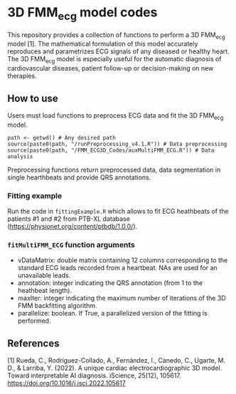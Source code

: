# 3D FMM<sub>ecg</sub> model codes

This repository provides a collection of functions to perform a 3D FMM<sub>ecg</sub> model [1]. The mathematical formulation of this model accurately reproduces and parametrizes ECG signals of any diseased or healthy heart. The 3D FMM<sub>ecg</sub> model is especially useful for the automatic diagnosis of cardiovascular diseases, patient follow-up or decision-making on new therapies.

## How to use

Users must load functions to preprocess ECG data and fit the 3D FMM<sub>ecg</sub> model.
```
path <- getwd() # Any desired path
source(paste0(path, "/runPreprocessing_v4.1.R")) # Data preprocessing
source(paste0(path, "/FMM_ECG3D_Codes/auxMultiFMM_ECG.R")) # Data analysis
```
Preprocessing functions return preprocessed data, data segmentation in single hearthbeats and provide QRS annotations.

### Fitting example

Run the code in `fittingExample.R` which allows to fit ECG heathbeats of the patients #1 and #2 from PTB-XL database (https://physionet.org/content/ptbdb/1.0.0/).

### `fitMultiFMM_ECG` function arguments

* vDataMatrix: double matrix containing 12 columns corresponding to the standard ECG leads recorded from a heartbeat. NAs are used for an unavailable leads.
* annotation: integer indicating the QRS annotation (from 1 to the heathbeat length).
* maxIter: integer indicating the maximum number of iterations of the 3D FMM backfitting algorithm.
* parallelize: boolean. If True, a parallelized version of the fitting is performed.

## References

[1] Rueda, C., Rodríguez-Collado, A., Fernández, I., Canedo, C., Ugarte, M. D., & Larriba, Y. (2022). A unique cardiac electrocardiographic 3D model. Toward interpretable AI diagnosis. iScience, 25(12), 105617. https://doi.org/10.1016/j.isci.2022.105617

